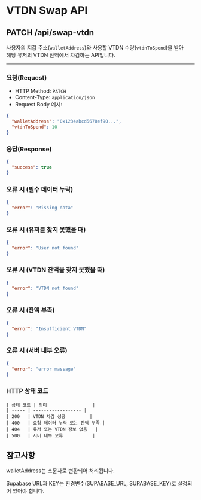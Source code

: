 # VTDN Swap API

## PATCH /api/swap-vtdn

사용자의 지갑 주소(`walletAddress`)와 사용할 VTDN 수량(`vtdnToSpend`)을 받아  
해당 유저의 VTDN 잔액에서 차감하는 API입니다.

---

### 요청(Request)

- HTTP Method: `PATCH`
- Content-Type: `application/json`
- Request Body 예시:

```json
{
  "walletAddress": "0x1234abcd5678ef90...",
  "vtdnToSpend": 10
}
```

### 응답(Response)

```json
{
  "success": true
}
```

### 오류 시 (필수 데이터 누락)

```json
{
  "error": "Missing data"
}
```

### 오류 시 (유저를 찾지 못했을 때)

```json
{
  "error": "User not found"
}
```

### 오류 시 (VTDN 잔액을 찾지 못했을 때)

```json
{
  "error": "VTDN not found"
}
```

### 오류 시 (잔액 부족)

```json
{
  "error": "Insufficient VTDN"
}
```

### 오류 시 (서버 내부 오류)

```json
{
  "error": "error massage"
}
```

### HTTP 상태 코드

```
| 상태 코드 | 의미                 |
| ----- | ------------------ |
| 200   | VTDN 차감 성공         |
| 400   | 요청 데이터 누락 또는 잔액 부족 |
| 404   | 유저 또는 VTDN 정보 없음   |
| 500   | 서버 내부 오류           |
```

## 참고사항

walletAddress는 소문자로 변환되어 처리됩니다.

Supabase URL과 KEY는 환경변수(SUPABASE_URL, SUPABASE_KEY)로 설정되어 있어야 합니다.
